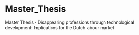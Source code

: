 # Master_Thesis
Master Thesis - Disappearing professions through technological development: Implications for the Dutch labour market
